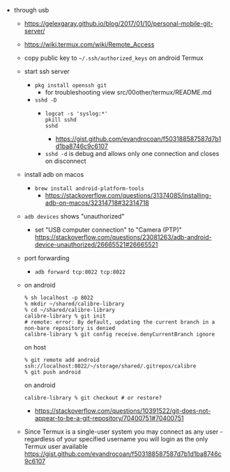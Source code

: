 - through usb

  - https://gelexgaray.github.io/blog/2017/01/10/personal-mobile-git-server/
  - https://wiki.termux.com/wiki/Remote_Access
  - copy public key to `~/.ssh/authorized_keys` on android Termux
  - start ssh server
    - `pkg install openssh git`
      - for troubleshooting view src/00other/termux/README.md
    - `sshd -D`
      - ```shell
        logcat -s 'syslog:*'
        pkill sshd
        sshd
        ```
        - https://gist.github.com/evandrocoan/f503188587587d7b1d1ba8746c9c6107
      - `sshd -d` is debug and allows only one connection and closes on disconnect
  - install adb on macos
    - `brew install android-platform-tools`
      - https://stackoverflow.com/questions/31374085/installing-adb-on-macos/32314718#32314718
  - `adb devices` shows "unauthorized"
    - set "USB computer connection" to "Camera (PTP)" https://stackoverflow.com/questions/23081263/adb-android-device-unauthorized/26665521#26665521
  - port forwarding
    - `adb forward tcp:8022 tcp:8022`
  - on android

    ```shell
    % sh localhost -p 8022
    % mkdir ~/shared/calibre-library
    % cd ~/shared/calibre-library
    calibre-library % git init
    # remote: error: By default, updating the current branch in a non-bare repository is denied
    calibre-library % git config receive.denyCurrentBranch ignore
    ```

    on host

    ```shell
    % git remote add android ssh://localhost:8022/~/storage/shared/.gitrepos/calibre
    % git push android
    ```

    on android

    ```shell
    calibre-library % git checkout # or restore?
    ```

    - https://stackoverflow.com/questions/10391522/git-does-not-appear-to-be-a-git-repository/70400751#70400751

  - Since Termux is a single-user system you may connect as any user - regardless of your specified username you will login as the only Termux user available https://gist.github.com/evandrocoan/f503188587587d7b1d1ba8746c9c6107
